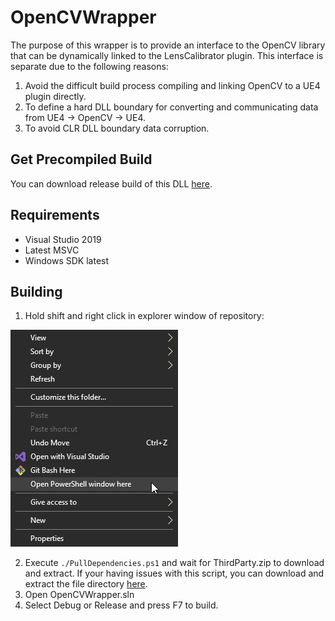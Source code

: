 # OpenCVWrapper
The purpose of this wrapper is to provide an interface to the OpenCV library that can be dynamically linked to the LensCalibrator plugin. This interface is separate due to the following reasons:
1. Avoid the difficult build process compiling and linking OpenCV to a UE4 plugin directly.
2. To define a hard DLL boundary for converting and communicating data from UE4 -> OpenCV -> UE4.
3. To avoid CLR DLL boundary data corruption.

## Get Precompiled Build
You can download release build of this DLL [here](https://github.com/Polypulse/OpenCVWrapper/releases).

## Requirements
- Visual Studio 2019
- Latest MSVC
- Windows SDK latest

## Building
1. Hold shift and right click in explorer window of repository:

![Explorer](./Resources/rightclick.png)

2. Execute ```./PullDependencies.ps1``` and wait for ThirdParty.zip to download and extract. If your having issues with this script, you can download and extract the file directory [here](https://github.com/Polypulse/OpenCVWrapper/releases).
3. Open OpenCVWrapper.sln
4. Select Debug or Release and press F7 to build.